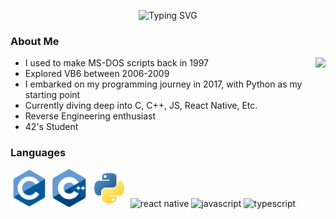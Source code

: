 <p align="center">
  <img src="https://readme-typing-svg.demolab.com?font=Fira+Code&weight=900&pause=1000&color=F75357&width=435&lines=Welcome+to+my+GitHub" alt="Typing SVG">
</p>


### About Me
<img align="right" src="https://data.typeracer.com/misc/badge?user=religious09" class="img">

- I used to make MS-DOS scripts back in 1997<br>
- Explored VB6 between 2006-2009<br>
- I embarked on my programming journey in 2017, with Python as my starting point<br>
- Currently diving deep into C, C++, JS, React Native, Etc. <br>
- Reverse Engineering enthusiast<br>
- 42's Student

<h3 align="left">Languages</h3>
<p align="left"> 
  <img src="https://raw.githubusercontent.com/devicons/devicon/master/icons/c/c-original.svg" alt="c" width="60" height="60"/> 
  <img src="https://raw.githubusercontent.com/devicons/devicon/master/icons/cplusplus/cplusplus-original.svg" alt="c++" width="60" height="60"/> 
  <img src="https://raw.githubusercontent.com/devicons/devicon/master/icons/python/python-original.svg" alt="python" width="60" height="60"/> 
  <img src="https://cdn.jsdelivr.net/gh/devicons/devicon/icons/react/react-original.svg" alt="react native" width="60" height="60"/>
  <img src="https://cdn.jsdelivr.net/gh/devicons/devicon/icons/javascript/javascript-original.svg" alt="javascript" width="60" height="60"/>
  <img src="https://cdn.jsdelivr.net/gh/devicons/devicon@latest/icons/typescript/typescript-original.svg" alt="typescript" width="60" height="60" />
          
</p>
